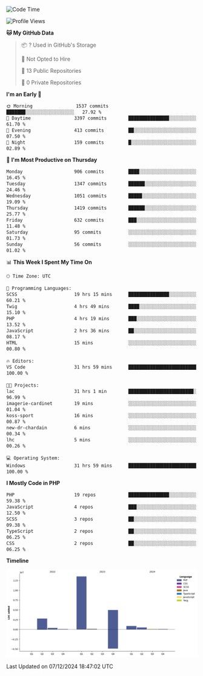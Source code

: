 <!--START_SECTION:waka-->
![Code Time](http://img.shields.io/badge/Code%20Time-2%2C117%20hrs%2022%20mins-blue)

![Profile Views](http://img.shields.io/badge/Profile%20Views-1-blue)

**🐱 My GitHub Data** 

> 📦 ? Used in GitHub's Storage 
 > 
> 🚫 Not Opted to Hire
 > 
> 📜 13 Public Repositories 
 > 
> 🔑 0 Private Repositories 
 > 
**I'm an Early 🐤** 

```text
🌞 Morning                1537 commits        ███████░░░░░░░░░░░░░░░░░░   27.92 % 
🌆 Daytime                3397 commits        ███████████████░░░░░░░░░░   61.70 % 
🌃 Evening                413 commits         ██░░░░░░░░░░░░░░░░░░░░░░░   07.50 % 
🌙 Night                  159 commits         █░░░░░░░░░░░░░░░░░░░░░░░░   02.89 % 
```
📅 **I'm Most Productive on Thursday** 

```text
Monday                   906 commits         ████░░░░░░░░░░░░░░░░░░░░░   16.45 % 
Tuesday                  1347 commits        ██████░░░░░░░░░░░░░░░░░░░   24.46 % 
Wednesday                1051 commits        █████░░░░░░░░░░░░░░░░░░░░   19.09 % 
Thursday                 1419 commits        ██████░░░░░░░░░░░░░░░░░░░   25.77 % 
Friday                   632 commits         ███░░░░░░░░░░░░░░░░░░░░░░   11.48 % 
Saturday                 95 commits          ░░░░░░░░░░░░░░░░░░░░░░░░░   01.73 % 
Sunday                   56 commits          ░░░░░░░░░░░░░░░░░░░░░░░░░   01.02 % 
```


📊 **This Week I Spent My Time On** 

```text
🕑︎ Time Zone: UTC

💬 Programming Languages: 
SCSS                     19 hrs 15 mins      ███████████████░░░░░░░░░░   60.21 % 
Twig                     4 hrs 49 mins       ████░░░░░░░░░░░░░░░░░░░░░   15.10 % 
PHP                      4 hrs 19 mins       ███░░░░░░░░░░░░░░░░░░░░░░   13.52 % 
JavaScript               2 hrs 36 mins       ██░░░░░░░░░░░░░░░░░░░░░░░   08.17 % 
HTML                     15 mins             ░░░░░░░░░░░░░░░░░░░░░░░░░   00.80 % 

🔥 Editors: 
VS Code                  31 hrs 59 mins      █████████████████████████   100.00 % 

🐱‍💻 Projects: 
lac                      31 hrs 1 min        ████████████████████████░   96.99 % 
imagerie-cardinet        19 mins             ░░░░░░░░░░░░░░░░░░░░░░░░░   01.04 % 
koss-sport               16 mins             ░░░░░░░░░░░░░░░░░░░░░░░░░   00.87 % 
new-dr-chardain          6 mins              ░░░░░░░░░░░░░░░░░░░░░░░░░   00.34 % 
lhc                      5 mins              ░░░░░░░░░░░░░░░░░░░░░░░░░   00.26 % 

💻 Operating System: 
Windows                  31 hrs 59 mins      █████████████████████████   100.00 % 
```

**I Mostly Code in PHP** 

```text
PHP                      19 repos            ███████████████░░░░░░░░░░   59.38 % 
JavaScript               4 repos             ███░░░░░░░░░░░░░░░░░░░░░░   12.50 % 
SCSS                     3 repos             ██░░░░░░░░░░░░░░░░░░░░░░░   09.38 % 
TypeScript               2 repos             ██░░░░░░░░░░░░░░░░░░░░░░░   06.25 % 
CSS                      2 repos             ██░░░░░░░░░░░░░░░░░░░░░░░   06.25 % 
```



**Timeline**

![Lines of Code chart](https://raw.githubusercontent.com/tahar-elgunaoui/tahar-elgunaoui/main/assets/bar_graph.png)


 Last Updated on 07/12/2024 18:47:02 UTC
<!--END_SECTION:waka-->
